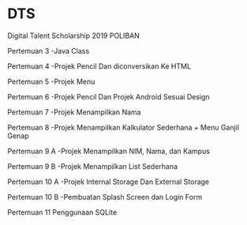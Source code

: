 # DTS
Digital Talent Scholarship 2019 POLIBAN

Pertemuan 3
-Java Class

Pertemuan 4
-Projek Pencil Dan diconversikan Ke HTML

Pertemuan 5
-Projek Menu

Pertemuan 6
-Projek Pencil Dan Projek Android Sesuai Design

Pertemuan 7
-Projek Menampilkan Nama

Pertemuan 8
-Projek Menampilkan Kalkulator Sederhana + Menu Ganjil Genap

Pertemuan 9 A
-Projek Menampilkan NIM, Nama, dan Kampus

Pertemuan 9 B
-Projek Menampilkan List Sederhana

Pertemuan 10 A
-Projek Internal Storage Dan External Storage

Pertemuan 10 B
-Pembuatan Splash Screen dan Login Form

Pertemuan 11
Penggunaan SQLite
